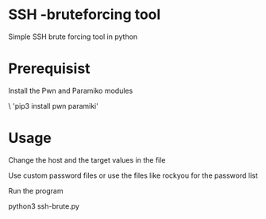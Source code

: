 # SSH -bruteforcing tool
Simple SSH brute forcing tool in python

# Prerequisist

Install the Pwn and Paramiko modules

\ 'pip3 install pwn paramiki'

# Usage 

Change the host and the target values in the file

Use custom password files or use the files like rockyou for the password list

Run the program 

python3 ssh-brute.py
